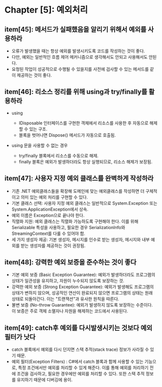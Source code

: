 # Chapter [5]: 예외처리

## item[45]: 메서드가 실패했음을 알리기 위해서 예외를 사용하라

- 오류가 발생했을 때는 항상 예외를 발생시키도록 코드를 작성하는 것이 좋다.
- 다만, 예외는 일반적인 흐름 제어 메커니즘으로 생각해서도 안되고 사용해서도 안된다.
- 요청된 작업이 성공적으로 수행될 수 있을지를 사전에 검사할 수 있는 메서드를 같이 제공하는 것이 좋다.

## item[46]: 리소스 정리를 위해 using과 try/finally를 활용하라

- using
  - IDisposable 인터페이스를 구현한 객체에서 리소스를 사용한 후 자동으로 해제할 수 있는 구조.
  - 블록을 벗어나면 Dispose() 메서드가 자동으로 호출됨.

- using 문을 사용할 수 없는 경우
  - try/finally 블록에서 리소스를 수동으로 해제.
  - finally 블록은 예외가 발생하더라도 항상 실행되므로, 리소스 해제가 보장됨.

## item[47]: 사용자 지정 예외 클래스를 완벽하게 작성하라

- 기존 .NET 예외클래스들을 확장해 도메인에 맞는 예외클래스를 작성하면 더 구체적이고 의미 있는 예외 처리를 구현할 수 있다.
- 기본 클래스 선택: 사용자 지정 예외 클래스는 일반적으로 System.Exception 또는 System.ApplicationException에서 상속.
- 예외 이름은 Exception으로 끝나야 한다.
- 직렬화 지원: 예외 클래스는 직렬화 가능하도록 구현해야 한다. 이를 위해 Serializable 특성을 사용하고, 필요한 경우 SerializationInfo와 StreamingContext를 다룰 수 있어야 함.
- 세 가지 생성자 제공: 기본 생성자, 메시지를 인수로 받는 생성자, 메시지와 내부 예외를 받는 생성자를 제공하는 것이 권장됨.

## item[48]: 강력한 예외 보증을 준수하는 것이 좋다

- 기본 예외 보증 (Basic Exception Guarantee): 예외가 발생하더라도 프로그램의 상태가 일관성을 유지하고, 자원이 누수되지 않도록 보장하는 것.
- 강력한 예외 보증 (Strong Exception Guarantee): 예외가 발생해도 프로그램의 상태가 변하지 않으며, 성공적인 연산이 완료되지 않으면 프로그램의 상태는 원래 상태로 되돌아간다. 이는 "트랜잭션"과 유사한 원칙을 따른다.
- 불변 보증 (No-throw Guarantee): 예외가 발생하지 않도록 보장하는 수준이다. 이 보증은 주로 객체 소멸자나 자원을 해제하는 코드에서 사용된다.

## item[49]: catch후 예외를 다시발생시키는 것보다 예외필터가 낫다

- catch 블록에서 예외를 다시 던지면 스택 추적(stack trace) 정보가 사라질 수 있기 때문.
- 예외 필터(Exception Filters) : C#에서 catch 블록과 함께 사용할 수 있는 기능으로, 특정 조건에서만 예외를 처리할 수 있게 해준다. 이를 통해 예외를 처리하기 전에 조건을 검사하고, 필요한 경우에만 예외를 처리할 수 있다. 또한 스택 추적 정보를 유지하기 때문에 디버깅에 용이.

